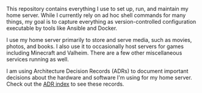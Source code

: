 This repository contains everything I use to set up, run, and maintain my home server. While I currently rely on ad hoc shell commands for many things, my goal is to capture everything as version-controlled configuration executable by tools like Ansible and Docker.

I use my home server primarily to store and serve media, such as movies, photos, and books. I also use it to occasionally host servers for games including Minecraft and Valheim. There are a few other miscellaneous services running as well.

I am using Architecture Decision Records (ADRs) to document important decisions about the hardware and software I'm using for my home server. Check out the [ADR index](./docs/architecture/decisions) to see these records.
